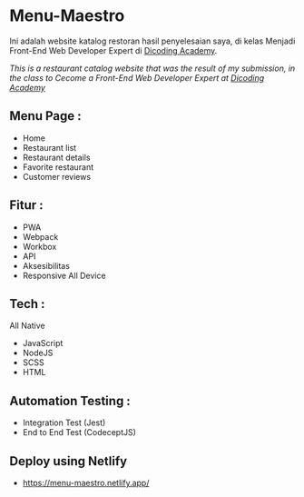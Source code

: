 # Menu-Maestro
Ini adalah website katalog restoran hasil penyelesaian saya, di kelas Menjadi Front-End Web Developer Expert di [Dicoding Academy](https://www.dicoding.com/).

*This is a restaurant catalog website that was the result of my submission, in the class to Cecome a Front-End Web Developer Expert at [Dicoding Academy](https://www.dicoding.com/)*

## Menu Page :
- Home
- Restaurant list
- Restaurant details
- Favorite restaurant
- Customer reviews 

## Fitur :
- PWA
- Webpack
- Workbox
- API
- Aksesibilitas
- Responsive All Device

## Tech :
All Native
- JavaScript
- NodeJS
- SCSS
- HTML

## Automation Testing :
- Integration Test (Jest)
- End to End Test (CodeceptJS)

## Deploy using Netlify
- https://menu-maestro.netlify.app/
